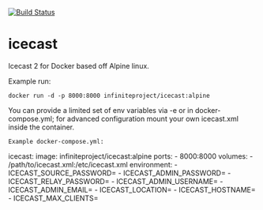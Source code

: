 [![Build Status](https://travis-ci.org/infiniteproject/icecast.svg?branch=master)](https://travis-ci.org/infiniteproject/icecast)
# icecast
Icecast 2 for Docker based off Alpine linux.

Example run:
```
docker run -d -p 8000:8000 infiniteproject/icecast:alpine
```
You can provide a limited set of env variables via -e or in docker-compose.yml; for advanced configuration mount your own icecast.xml inside the container. 
```
Example docker-compose.yml:
```
icecast:
  image: infiniteproject/icecast:alpine
  ports:
    - 8000:8000
  volumes:
    - /path/to/icecast.xml:/etc/icecast.xml
  environment:
    - ICECAST_SOURCE_PASSWORD= 
    - ICECAST_ADMIN_PASSWORD=
    - ICECAST_RELAY_PASSWORD=
    - ICECAST_ADMIN_USERNAME=
    - ICECAST_ADMIN_EMAIL=
    - ICECAST_LOCATION=
    - ICECAST_HOSTNAME=
    - ICECAST_MAX_CLIENTS=
```
